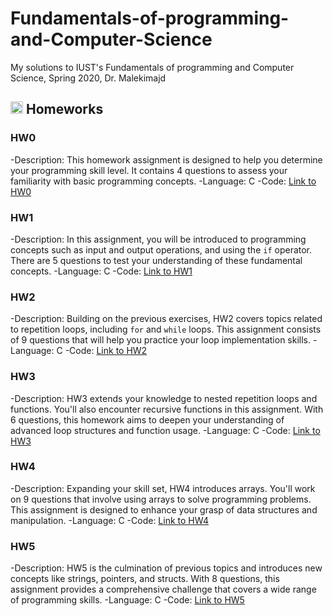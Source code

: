 # Fundamentals-of-programming-and-Computer-Science
My solutions to IUST's Fundamentals of programming and Computer Science, Spring 2020, Dr. Malekimajd

## <img width="20" height="20" src="https://img.icons8.com/ios/50/41b883/homework.png" alt="homework"/> Homeworks
### HW0
-Description: This homework assignment is designed to help you determine your programming skill level. It contains 4 questions to assess your familiarity with basic programming concepts.
-Language: C
-Code: [Link to HW0](https://github.com/lelnazrezaeel/Fundamentals-of-programming-and-Computer-Science/tree/main/Homeworks/HW0)

### HW1
-Description: In this assignment, you will be introduced to programming concepts such as input and output operations, and using the `if` operator. There are 5 questions to test your understanding of these fundamental concepts.
-Language: C
-Code: [Link to HW1](https://github.com/lelnazrezaeel/Fundamentals-of-programming-and-Computer-Science/tree/main/Homeworks/HW1)

### HW2
-Description: Building on the previous exercises, HW2 covers topics related to repetition loops, including `for` and `while` loops. This assignment consists of 9 questions that will help you practice your loop implementation skills.
-Language: C
-Code: [Link to HW2](https://github.com/lelnazrezaeel/Fundamentals-of-programming-and-Computer-Science/tree/main/Homeworks/HW2)

### HW3
-Description: HW3 extends your knowledge to nested repetition loops and functions. You'll also encounter recursive functions in this assignment. With 6 questions, this homework aims to deepen your understanding of advanced loop structures and function usage.
-Language: C
-Code: [Link to HW3](https://github.com/lelnazrezaeel/Fundamentals-of-programming-and-Computer-Science/tree/main/Homeworks/HW3)

### HW4
-Description: Expanding your skill set, HW4 introduces arrays. You'll work on 9 questions that involve using arrays to solve programming problems. This assignment is designed to enhance your grasp of data structures and manipulation.
-Language: C
-Code: [Link to HW4](https://github.com/lelnazrezaeel/Fundamentals-of-programming-and-Computer-Science/tree/main/Homeworks/HW4)

### HW5
-Description: HW5 is the culmination of previous topics and introduces new concepts like strings, pointers, and structs. With 8 questions, this assignment provides a comprehensive challenge that covers a wide range of programming skills.
-Language: C
-Code: [Link to HW5](https://github.com/lelnazrezaeel/Fundamentals-of-programming-and-Computer-Science/tree/main/Homeworks/HW5)
